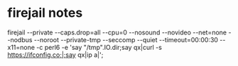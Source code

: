 # firejail notes

firejail --private --caps.drop=all --cpu=0 --nosound --novideo --net=none --nodbus --noroot --private-tmp --seccomp --quiet --timeout=00:00:30 --x11=none -c perl6 -e 'say "/tmp".IO.dir;say qx|curl -s https://ifconfig.co;|;say qx|ip a|';
